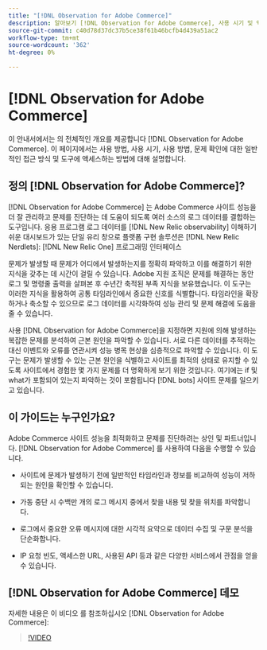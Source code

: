```yaml
---
title: "[!DNL Observation for Adobe Commerce]"
description: 알아보기 [!DNL Observation for Adobe Commerce], 사용 시기 및 액세스 방법을 설명합니다.
source-git-commit: c40d78d37dc37b5ce38f61b46bcfb4d439a51ac2
workflow-type: tm+mt
source-wordcount: '362'
ht-degree: 0%

---
```


# [!DNL Observation for Adobe Commerce]

이 안내서에서는 의 전체적인 개요를 제공합니다 [!DNL Observation for Adobe Commerce]. 이 페이지에서는 사용 방법, 사용 시기, 사용 방법, 문제 확인에 대한 일반적인 접근 방식 및 도구에 액세스하는 방법에 대해 설명합니다.

## 정의 [!DNL Observation for Adobe Commerce]?

[!DNL Observation for Adobe Commerce] 는 Adobe Commerce 사이트 성능을 더 잘 관리하고 문제를 진단하는 데 도움이 되도록 여러 소스의 로그 데이터를 결합하는 도구입니다. 응용 프로그램 로그 데이터를 [!DNL New Relic observability] 이해하기 쉬운 대시보드가 있는 단일 유리 창으로 플랫폼 구현 솔루션은 [!DNL New Relic Nerdlets]: [!DNL New Relic One] 프로그래밍 인터페이스

문제가 발생할 때 문제가 어디에서 발생하는지를 정확히 파악하고 이를 해결하기 위한 지식을 갖추는 데 시간이 걸릴 수 있습니다. Adobe 지원 조직은 문제를 해결하는 동안 로그 및 명령줄 출력을 살펴본 후 수년간 축적된 부족 지식을 보유했습니다. 이 도구는 이러한 지식을 활용하여 공통 타임라인에서 중요한 신호를 식별합니다. 타임라인을 확장하거나 축소할 수 있으므로 로그 데이터를 시각화하여 성능 관리 및 문제 해결에 도움을 줄 수 있습니다.

사용 [!DNL Observation for Adobe Commerce]을 지정하면 지원에 의해 발생하는 복잡한 문제를 분석하여 근본 원인을 파악할 수 있습니다. 서로 다른 데이터를 추적하는 대신 이벤트와 오류를 연관시켜 성능 병목 현상을 심층적으로 파악할 수 있습니다. 이 도구는 문제가 발생할 수 있는 근본 원인을 식별하고 사이트를 최적의 상태로 유지할 수 있도록 사이트에서 경험한 몇 가지 문제를 더 명확하게 보기 위한 것입니다. 여기에는 if 및 what가 포함되어 있는지 파악하는 것이 포함됩니다 [!DNL bots] 사이트 문제를 일으키고 있습니다.

## 이 가이드는 누구인가요?

Adobe Commerce 사이트 성능을 최적화하고 문제를 진단하려는 상인 및 파트너입니다. [!DNL Observation for Adobe Commerce] 를 사용하여 다음을 수행할 수 있습니다.

* 사이트에 문제가 발생하기 전에 일반적인 타임라인과 정보를 비교하여 성능이 저하되는 원인을 확인할 수 있습니다.

* 가동 중단 시 수백만 개의 로그 메시지 중에서 찾을 내용 및 찾을 위치를 파악합니다.

* 로그에서 중요한 오류 메시지에 대한 시각적 요약으로 데이터 수집 및 구문 분석을 단순화합니다.

* IP 요청 빈도, 액세스한 URL, 사용된 API 등과 같은 다양한 서비스에서 관점을 얻을 수 있습니다.

## [!DNL Observation for Adobe Commerce] 데모

자세한 내용은 이 비디오 를 참조하십시오 [!DNL Observation for Adobe Commerce]:

>[!VIDEO](https://video.tv.adobe.com/v/344444?quality=12)
